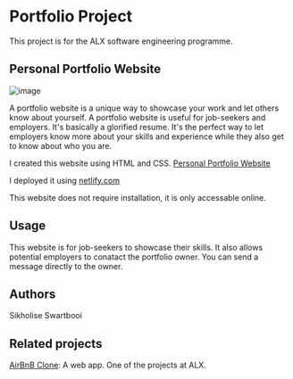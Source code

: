 # Portfolio Project
This project is for the ALX software engineering programme.

## Personal Portfolio Website

![image](https://github.com/SikhoSwart/portfolio_project/assets/129541577/6750f7c8-9116-4d73-ac46-4a8785f27e3b)


A portfolio website is a unique way to showcase your work and let others know about yourself. A portfolio website is useful for job-seekers and employers. It's basically a glorified resume. It's the perfect way to let employers know more about your skills and experience while they also get to know about who you are. 

I created this website using HTML and CSS. [Personal Portfolio Website](https://sikholise.netlify.app)

I deployed it using [netlify.com](https://www.netlify.com/)

This website does not require installation, it is only accessable online.

## Usage
This website is for job-seekers to showcase their skills. It also allows potential employers to conatact the portfolio owner. You can send a message directly to the owner.


## Authors
Sikholise Swartbooi

## Related projects
[AirBnB Clone](https://github.com/SikhoSwart/AirBnB_clone_v4): A web app. One of the projects at ALX.
